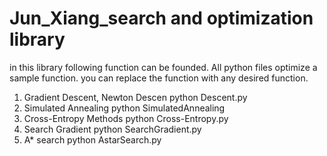 # Jun_Xiang_search and optimization library
 
 in this library following function can be founded. All python files optimize a sample function. you can replace the function with any desired function.
 1. Gradient Descent, Newton Descen
  python Descent.py
 2. Simulated Annealing
  python SimulatedAnnealing
 3. Cross-Entropy Methods
  python Cross-Entropy.py
 5. Search Gradient
  python SearchGradient.py
 7. A* search
  python AstarSearch.py
